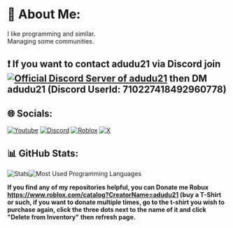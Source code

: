 # 💫 About Me:
I like programming and similar.<br>Managing some communities.

## ❗ If you want to contact adudu21 via Discord join [![Official Discord Server of adudu21](https://img.shields.io/badge/Discord-black.svg?logo=Discord&logoColor=white)](https://discord.gg/gUJvvFJktc) then DM adudu21 (Discord UserId: 710227418492960778)

## 🌐 Socials:
[![Youtube](https://img.shields.io/badge/Youtube-black.svg?logo=Youtube&logoColor=white)](https://www.youtube.com/@adudu21) 
[![Discord](https://img.shields.io/badge/Discord-black.svg?logo=Discord&logoColor=white)](https://discord.com/users/710227418492960778) 
[![Roblox](https://img.shields.io/badge/Roblox-black.svg?logo=Roblox&logoColor=white)](https://www.roblox.com/users/684075566/profile)
[![X](https://img.shields.io/badge/X-black.svg?logo=X&logoColor=white)](https://x.com/adudu21isme) 

## 📊 GitHub Stats:
![Stats](https://github-readme-stats.vercel.app/api?username=adudu21isme&theme=dark&hide_border=false&include_all_commits=false&count_private=false)![Most Used Programming Languages](https://github-readme-stats.vercel.app/api/top-langs/?username=adudu21isme&theme=dark&hide_border=false&include_all_commits=false&count_private=false&layout=compact)

**If you find any of my repositories helpful, you can Donate me Robux https://www.roblox.com/catalog?CreatorName=adudu21 (buy a T-Shirt or such, if you want to donate multiple times, go to the t-shirt you wish to purchase again, click the three dots next to the name of it and click "Delete from Inventory" then refresh page.**
